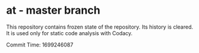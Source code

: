 # at - master branch

This repository contains frozen state of the repository.
Its history is cleared. It is used only for static code
analysis with Codacy.

Commit Time: 1699246087